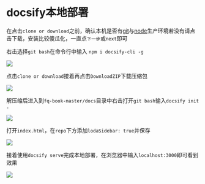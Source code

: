 # docsify本地部署

在点击`clone or download`之前，确认本机是否有[git](https://git-scm.com/)与[node](https://nodejs.org/zh-cn/)生产环境若没有请点击下载，安装比较傻瓜化，一直点`下一步`或`next`即可

右击选择`git bash`在命令行中输入 `npm i docsify-cli -g`

![](https://raw.githubusercontent.com/loremwalker/fq-book/master/tutorial/imgpng/2018-05-24_225913.png)

点击`clone or download`接着再点击`DownloadZIP`下载压缩包

![](https://raw.githubusercontent.com/loremwalker/fq-book/master/tutorial/imgpng/2018-05-25_001210.png)

解压缩后进入到`fq-book-master/docs`目录中右击打开`git bash`输入`docsify init .`

![](https://raw.githubusercontent.com/loremwalker/fq-book/master/tutorial/imgpng/2018-05-25_004625.png)

打开`index.html`，在`repo`下方添加`lodaSidebar: true`并保存

![](https://raw.githubusercontent.com/loremwalker/fq-book/master/tutorial/imgpng/2018-05-25_005149.png)

接着使用`docsify serve`完成本地部署，在浏览器中输入`localhost:3000`即可看到效果

![](https://raw.githubusercontent.com/loremwalker/fq-book/master/tutorial/imgpng/2018-05-25_005409.png)




